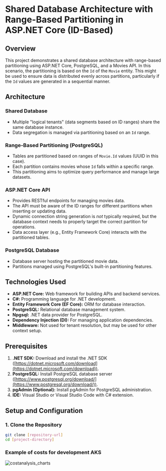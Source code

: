 # Shared Database Architecture with Range-Based Partitioning in ASP.NET Core (ID-Based)

## Overview

This project demonstrates a shared database architecture with range-based partitioning using ASP.NET Core, PostgreSQL, and a Movies API.  In this scenario, the partitioning is based on the `Id` of the `Movie` entity. This might be used to ensure data is distributed evenly across partitions, particularly if the `Id` values are generated in a sequential manner.

## Architecture

### Shared Database
*   Multiple "logical tenants" (data segments based on ID ranges) share the same database instance.
*   Data segregation is managed via partitioning based on an `Id` range.

### Range-Based Partitioning (PostgreSQL)
*   Tables are partitioned based on ranges of `Movie.Id` values (UUID in this case).
*   Each partition contains movies whose `Id` falls within a specific range.
*   This partitioning aims to optimize query performance and manage large datasets.

### ASP.NET Core API
*   Provides RESTful endpoints for managing movies data.
*   The API must be aware of the ID ranges for different partitions when inserting or updating data.
*   Dynamic connection string generation is *not* typically required, but the database context needs to properly target the correct partition for operations.
*   Data access layer (e.g., Entity Framework Core) interacts with the partitioned tables.

### PostgreSQL Database
*   Database server hosting the partitioned movie data.
*   Partitions managed using PostgreSQL's built-in partitioning features.

## Technologies Used

*   **ASP.NET Core:** Web framework for building APIs and backend services.
*   **C#:** Programming language for .NET development.
*   **Entity Framework Core (EF Core):** ORM for database interaction.
*   **PostgreSQL:** Relational database management system.
*   **Npgsql:** .NET data provider for PostgreSQL.
*   **Dependency Injection (DI):** For managing application dependencies.
*   **Middleware:** Not used for tenant resolution, but may be used for other context setup.

## Prerequisites

1.  **.NET SDK:** Download and install the .NET SDK ([https://dotnet.microsoft.com/download](https://dotnet.microsoft.com/download)).
2.  **PostgreSQL:** Install PostgreSQL database server ([https://www.postgresql.org/download/](https://www.postgresql.org/download/)).
3.  **pgAdmin (Optional):** Install pgAdmin for PostgreSQL administration.
4.  **IDE:** Visual Studio or Visual Studio Code with C# extension.

## Setup and Configuration

### 1. Clone the Repository

```bash
git clone [repository-url]
cd [project-directory]
```

### Example of costs for development AKS 
![costanalysis_charts](https://github.com/user-attachments/assets/71eebef1-736b-4227-a163-fb0c3634439f)


